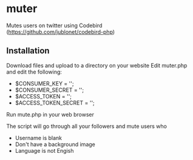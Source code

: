 # muter
Mutes users on twitter using Codebird (https://github.com/jublonet/codebird-php)

## Installation
Download files and upload to a directory on your website
Edit muter.php and edit the following: 
 - $CONSUMER_KEY = '';
 - $CONSUMER_SECRET = '';
 - $ACCESS_TOKEN = '';
 - $ACCESS_TOKEN_SECRET = '';
 
Run mute.php in your web browser

The script will go through all your followers and mute users who

 - Username is blank
 - Don't have a background image
 - Language is not Engish 
